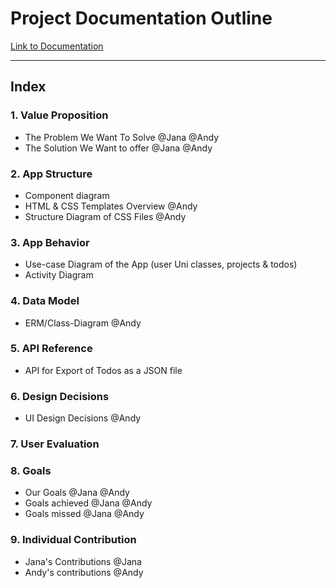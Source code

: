 # Project Documentation Outline

[Link to Documentation](https://www.andreas-moor.de/sTudoo/)

---
## Index

### 1. Value Proposition

- The Problem We Want To Solve @Jana @Andy
- The Solution We Want to offer @Jana @Andy

### 2. App Structure

- Component diagram 
- HTML & CSS Templates Overview @Andy
- Structure Diagram of CSS Files @Andy

### 3. App Behavior

- Use-case Diagram of the App (user Uni classes, projects & todos)
- Activity Diagram

### 4. Data Model

- ERM/Class-Diagram @Andy

### 5. API Reference

- API for Export of Todos as a JSON file

### 6. Design Decisions

- UI Design Decisions @Andy

### 7. User Evaluation 
### 8. Goals

- Our Goals @Jana @Andy
- Goals achieved @Jana @Andy
- Goals missed @Jana @Andy

### 9. Individual Contribution

- Jana's Contributions @Jana
- Andy's contributions @Andy